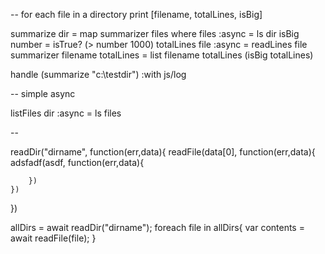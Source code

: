 -- for each file in a directory print [filename, totalLines, isBig]

summarize dir   = map  summarizer files where 
                    files :async = ls dir
                    isBig number = isTrue? (> number 1000) 
                    totalLines file :async = readLines file
                    summarizer filename totalLines = list filename totalLines (isBig totalLines)

handle (summarize "c:\testdir") :with js/log

-- simple async

listFiles dir :async = ls files

--

readDir("dirname", function(err,data){
    readFile(data[0], function(err,data){
        adsfadf(asdf, function(err,data){

        })
    })
})

allDirs = await readDir("dirname");
foreach file in allDirs{
    var contents = await readFile(file);
}